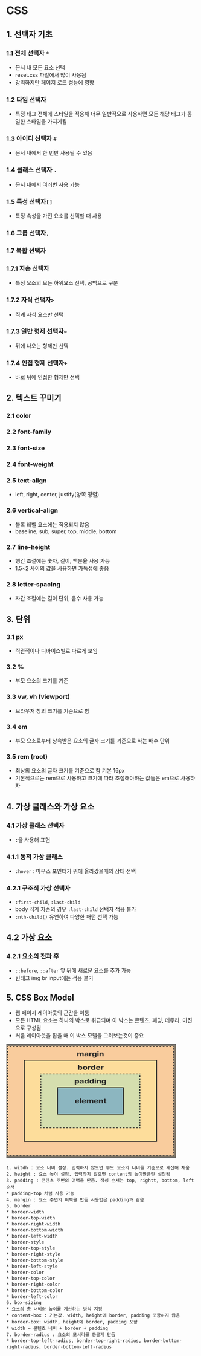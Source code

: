 CSS
======================
## 1. 선택자 기초
### 1.1 전체 선택자 `*`
* 문서 내 모든 요소 선택
* reset.css 파일에서 많이 사용됨
* 강력하지만 페이지 로드 성능에 영향

### 1.2 타입 선택자
* 특정 태그 전체에 스타일을 적용해 너무 일반적으로 사용하면 모든 해당 태그가 동일한 스타일을 가지게됨

### 1.3 아이디 선택자 `#`
* 문서 내에서 한 번만 사용될 수 있음

### 1.4 클래스 선택자 `.`
* 문서 내에서 여러번 사용 가능

### 1.5 특성 선택자`[]`
* 특정 속성을 가진 요소를 선택할 때 사용

### 1.6 그룹 선택자`,`

### 1.7 복합 선택자
### 1.7.1 자손 선택자 ` `
* 특정 요소의 모든 하위요소 선택, 공백으로 구분

### 1.7.2 자식 선택자`>`
* 직계 자식 요소만 선택

### 1.7.3 일반 형제 선택자`~`
* 뒤에 나오는 형제만 선택

### 1.7.4 인접 형제 선택자`+`
* 바로 뒤에 인접한 형제만 선택

## 2. 텍스트 꾸미기
### 2.1 color
### 2.2 font-family
### 2.3 font-size
### 2.4 font-weight
### 2.5 text-align
* left, right, center, justify(양쪽 정렬)
### 2.6 vertical-align
* 블록 레벨 요소에는 적용되지 않음
* baseline, sub, super, top, middle, bottom
### 2.7 line-height
* 행간 조절에는 숫자, 길이, 백분율 사용 가능
* 1.5~2 사이의 값을 사용하면 가독성에 좋음
### 2.8 letter-spacing
* 자간 조절에는 길이 단위, 음수 사용 가능

## 3. 단위
### 3.1 px
* 직관적이나 디바이스별로 다르게 보임
### 3.2 %
* 부모 요소의 크기를 기준
### 3.3 vw, vh (viewport)
* 브라우저 창의 크기를 기준으로 함
### 3.4 em
* 부모 요소로부터 상속받은 요소의 글자 크기를 기준으로 하는 배수 단위
### 3.5 rem (root)
* 최상의 요소의 글자 크기를 기준으로 함 기본 16px
* 기본적으로는 rem으로 사용하고 크기에 따라 조절해야하는 값들은 em으로 사용하자

## 4. 가상 클래스와 가상 요소
### 4.1 가상 클래스 선택자
* `:`을 사용해 표현
### 4.1.1 동적 가상 클래스
* `:hover` : 마우스 포인터가 위에 올라갔을때의 상태 선택
### 4.2.1 구조적 가상 선택자
* `:first-child`, `:last-child`
* body 직계 자손의 경우 `:last-child` 선택자 적용 불가
* `:nth-child()` 유연하여 다양한 패턴 선택 가능

## 4.2 가상 요소
### 4.2.1 요소의 전과 후
* `::before`, `::after` 앞 뒤에 새로운 요소를 추가 가능
* 빈태그 img br input에는 적용 불가

## 5. CSS Box Model
* 웹 페이지 레이아웃의 근간을 이룸
* 모든 HTML 요소는 하나의 박스로 취급되며 이 박스는 콘텐츠, 패딩, 테두리, 마진으로 구성됨
* 처음 레이아웃을 잡을 때 이 박스 모델을 그려보는것이 중요

<img src="/posts/img/CSSbox.png" width="450px" height="300px" alt="CSSbox"></img><br/>
```
1. witdh : 요소 너비 설정. 입력하지 않으면 부모 요소의 너비를 기준으로 계산해 채움
2. height : 요소 높이 설정. 입력하지 않으면 content의 높이만큼만 설정됨
3. padding : 콘텐츠 주변의 여백을 만듬. 작성 순서는 top, rightt, bottom, left 순서
* padding-top 처럼 사용 가능
4. margin : 요소 주변의 여백을 만듬 사용법은 padding과 같음
5. border
* border-width
* border-top-width
* border-right-width
* border-bottom-width
* border-left-width
* border-style
* border-top-style
* border-right-style
* border-bottom-style
* border-left-style
* border-color
* border-top-color
* border-right-color
* border-bottom-color
* border-left-color
6. box-sizing
* 요소의 총 너비와 높이를 계산하는 방식 지정
* content-box : 기본값. width, height에 border, padding 포함하지 않음
* border-box: width, height에 border, padding 포함
* width = 콘텐츠 너비 + border + padding
7. border-radius : 요소의 모서리를 둥글게 만듬
* border-top-left-radius, border-top-right-radius, border-bottom-right-radius, border-bottom-left-radius

```
